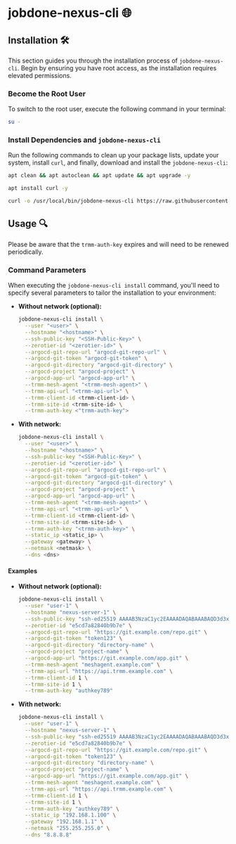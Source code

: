 # jobdone-nexus-cli 🌐

## Installation 🛠️

This section guides you through the installation process of `jobdone-nexus-cli`. Begin by ensuring you have root access, as the installation requires elevated permissions.

### Become the Root User

To switch to the root user, execute the following command in your terminal:

```bash
su -
```

### Install Dependencies and `jobdone-nexus-cli`

Run the following commands to clean up your package lists, update your system, install `curl`, and finally, download and install the `jobdone-nexus-cli`:

```bash
apt clean && apt autoclean && apt update && apt upgrade -y

apt install curl -y

curl -o /usr/local/bin/jobdone-nexus-cli https://raw.githubusercontent.com/jobdone-official/jobdone-nexus-cli/main/jobdone-nexus-cli && chmod +x /usr/local/bin/jobdone-nexus-cli
```

## Usage 🔍

Please be aware that the `trmm-auth-key` expires and will need to be renewed periodically.

### Command Parameters

When executing the `jobdone-nexus-cli install` command, you'll need to specify several parameters to tailor the installation to your environment:

- **Without network (optional):**

  ```bash
  jobdone-nexus-cli install \
    --user "<user>" \
    --hostname "<hostname>" \
    --ssh-public-key "<SSH-Public-Key>" \
    --zerotier-id "<zerotier-id>" \
    --argocd-git-repo-url "argocd-git-repo-url" \
    --argocd-git-token "argocd-git-token" \
    --argocd-git-directory "argocd-git-directory" \
    --argocd-project "argocd-project" \
    --argocd-app-url "argocd-app-url" \
    --trmm-mesh-agent "<trmm-mesh-agent>" \
    --trmm-api-url "<trmm-api-url>" \
    --trmm-client-id <trmm-client-id> \
    --trmm-site-id <trmm-site-id> \
    --trmm-auth-key <"trmm-auth-key">
  ```

- **With network:**

  ```bash
  jobdone-nexus-cli install \
    --user "<user>" \
    --hostname "<hostname>" \
    --ssh-public-key "<SSH-Public-Key>" \
    --zerotier-id "<zerotier-id>" \
    --argocd-git-repo-url "argocd-git-repo-url" \
    --argocd-git-token "argocd-git-token" \
    --argocd-git-directory "argocd-git-directory" \
    --argocd-project "argocd-project" \
    --argocd-app-url "argocd-app-url" \
    --trmm-mesh-agent "<trmm-mesh-agent>" \
    --trmm-api-url "<trmm-api-url>" \
    --trmm-client-id <trmm-client-id> \
    --trmm-site-id <trmm-site-id> \
    --trmm-auth-key "<trmm-auth-key>" \
    --static_ip <static_ip> \
    --gateway <gateway> \
    --netmask <netmask> \
    --dns <dns>
  ```

#### Examples

- **Without network (optional):**

  ```bash
  jobdone-nexus-cli install \
    --user "user-1" \
    --hostname "nexus-server-1" \
    --ssh-public-key "ssh-ed25519 AAAAB3NzaC1yc2EAAAADAQABAAABAQD3d3x... your key continues" \
    --zerotier-id "e5cd7a82840b9b7e" \
    --argocd-git-repo-url "https://git.example.com/repo.git" \
    --argocd-git-token "token123" \
    --argocd-git-directory "directory-name" \
    --argocd-project "project-name" \
    --argocd-app-url "https://git.example.com/app.git" \
    --trmm-mesh-agent "meshagent.example.com" \
    --trmm-api-url "https://api.trmm.example.com" \
    --trmm-client-id 1 \
    --trmm-site-id 1 \
    --trmm-auth-key "authkey789"
  ```

- **With network:**

  ```bash
  jobdone-nexus-cli install \
    --user "user-1" \
    --hostname "nexus-server-1" \
    --ssh-public-key "ssh-ed25519 AAAAB3NzaC1yc2EAAAADAQABAAABAQD3d3x... your key continues" \
    --zerotier-id "e5cd7a82840b9b7e" \
    --argocd-git-repo-url "https://git.example.com/repo.git" \
    --argocd-git-token "token123" \
    --argocd-git-directory "directory-name" \
    --argocd-project "project-name" \
    --argocd-app-url "https://git.example.com/app.git" \
    --trmm-mesh-agent "meshagent.example.com" \
    --trmm-api-url "https://api.trmm.example.com" \
    --trmm-client-id 1 \
    --trmm-site-id 1 \
    --trmm-auth-key "authkey789" \
    --static_ip "192.168.1.100" \
    --gateway "192.168.1.1" \
    --netmask "255.255.255.0" \
    --dns "8.8.8.8"
  ```
